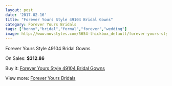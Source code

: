 ```yaml
---
layout: post
date: '2017-02-16'
title: "Forever Yours Style 49104 Bridal Gowns"
category: Forever Yours Bridals
tags: ["bonny","bridal","formal","forever","wedding"]
image: http://www.novstyles.com/5654-thickbox_default/forever-yours-style-49104-bridal-gowns.jpg
---
```

Forever Yours Style 49104 Bridal Gowns

On Sales: **$312.86**
<a href="https://www.novstyles.com/en/forever-yours-bridals/3530-forever-yours-style-49104-bridal-gowns.html"><amp-img layout="responsive" width="600" height="600" src="//www.novstyles.com/5654-thickbox_default/forever-yours-style-49104-bridal-gowns.jpg" alt="Forever Yours Style 49104 Bridal Gowns 0" /></a>

Buy it: [Forever Yours Style 49104 Bridal Gowns](https://www.novstyles.com/en/forever-yours-bridals/3530-forever-yours-style-49104-bridal-gowns.html "Forever Yours Style 49104 Bridal Gowns")

View more: [Forever Yours Bridals](https://www.novstyles.com/en/20-forever-yours-bridals "Forever Yours Bridals")